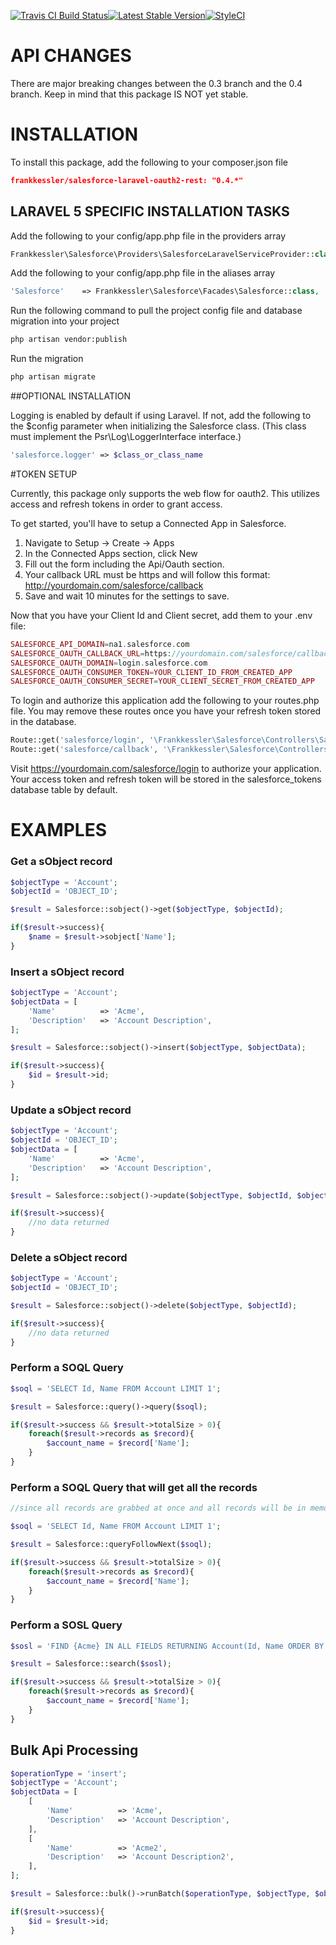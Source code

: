 [![Travis CI Build Status](https://api.travis-ci.org/frankkessler/salesforce-laravel-oauth2-rest.svg)](https://travis-ci.org/frankkessler/salesforce-laravel-oauth2-rest/)[![Latest Stable Version](https://poser.pugx.org/frankkessler/salesforce-laravel-oauth2-rest/v/stable)](https://packagist.org/packages/frankkessler/salesforce-laravel-oauth2-rest)[![StyleCI](https://styleci.io/repos/42465034/shield)](https://styleci.io/repos/42465034)

# API CHANGES
There are major breaking changes between the 0.3 branch and the 0.4 branch.  Keep in mind that this package IS NOT yet stable.

# INSTALLATION

To install this package, add the following to your composer.json file

```json
frankkessler/salesforce-laravel-oauth2-rest: "0.4.*"
```

## LARAVEL 5 SPECIFIC INSTALLATION TASKS
Add the following to your config/app.php file in the providers array

```php
Frankkessler\Salesforce\Providers\SalesforceLaravelServiceProvider::class,
```

Add the following to your config/app.php file in the aliases array

```php
'Salesforce'    => Frankkessler\Salesforce\Facades\Salesforce::class,
```

Run the following command to pull the project config file and database migration into your project

```bash
php artisan vendor:publish
```

Run the migration

```bash
php artisan migrate
```

##OPTIONAL INSTALLATION

Logging is enabled by default if using Laravel.  If not, add the following to the $config parameter when initializing the Salesforce class.  (This class must implement the Psr\Log\LoggerInterface interface.)

```php
'salesforce.logger' => $class_or_class_name
```

#TOKEN SETUP

Currently, this package only supports the web flow for oauth2.  This utilizes access and refresh tokens in order to grant access.

To get started, you'll have to setup a Connected App in Salesforce.
1. Navigate to Setup -> Create -> Apps
2. In the Connected Apps section, click New
3. Fill out the form including the Api/Oauth section.
  1. Your callback URL must be https and will follow this format: http://yourdomain.com/salesforce/callback
4. Save and wait 10 minutes for the settings to save.

Now that you have your Client Id and Client secret, add them to your .env file:

```php
SALESFORCE_API_DOMAIN=na1.salesforce.com
SALESFORCE_OAUTH_CALLBACK_URL=https://yourdomain.com/salesforce/callback
SALESFORCE_OAUTH_DOMAIN=login.salesforce.com
SALESFORCE_OAUTH_CONSUMER_TOKEN=YOUR_CLIENT_ID_FROM_CREATED_APP
SALESFORCE_OAUTH_CONSUMER_SECRET=YOUR_CLIENT_SECRET_FROM_CREATED_APP
```

To login and authorize this application add the following to your routes.php file.  You may remove these routes once you have your refresh token stored in the database.

```php
Route::get('salesforce/login', '\Frankkessler\Salesforce\Controllers\SalesforceController@login_form');
Route::get('salesforce/callback', '\Frankkessler\Salesforce\Controllers\SalesforceController@process_authorization_callback');
```

Visit https://yourdomain.com/salesforce/login to authorize your application.  Your access token and refresh token will be stored in the salesforce_tokens database table by default.

# EXAMPLES


### Get a sObject record

```php
$objectType = 'Account';
$objectId = 'OBJECT_ID';

$result = Salesforce::sobject()->get($objectType, $objectId);

if($result->success){
    $name = $result->sobject['Name'];
}
```

### Insert a sObject record

```php
$objectType = 'Account';
$objectData = [
    'Name'          => 'Acme',
    'Description'   => 'Account Description',
];

$result = Salesforce::sobject()->insert($objectType, $objectData);

if($result->success){
    $id = $result->id;
}
```

### Update a sObject record

```php
$objectType = 'Account';
$objectId = 'OBJECT_ID';
$objectData = [
    'Name'          => 'Acme',
    'Description'   => 'Account Description',
];

$result = Salesforce::sobject()->update($objectType, $objectId, $objectData);

if($result->success){
    //no data returned
}
```

### Delete a sObject record

```php
$objectType = 'Account';
$objectId = 'OBJECT_ID';

$result = Salesforce::sobject()->delete($objectType, $objectId);

if($result->success){
    //no data returned
}
```

### Perform a SOQL Query

```php
$soql = 'SELECT Id, Name FROM Account LIMIT 1';

$result = Salesforce::query()->query($soql);

if($result->success && $result->totalSize > 0){
    foreach($result->records as $record){
        $account_name = $record['Name'];
    }
}
```

### Perform a SOQL Query that will get all the records

```php
//since all records are grabbed at once and all records will be in memory, test the max size of the data you would like to use with this function before running in production.  Large data sets could throw PHP OUT OF MEMORY errors.

$soql = 'SELECT Id, Name FROM Account LIMIT 1';

$result = Salesforce::queryFollowNext($soql);

if($result->success && $result->totalSize > 0){
    foreach($result->records as $record){
        $account_name = $record['Name'];
    }
}
```

### Perform a SOSL Query

```php
$sosl = 'FIND {Acme} IN ALL FIELDS RETURNING Account(Id, Name ORDER BY LastModifiedDate DESC LIMIT 3)'; 

$result = Salesforce::search($sosl);

if($result->success && $result->totalSize > 0){
    foreach($result->records as $record){
        $account_name = $record['Name'];
    }
}
```

## Bulk Api Processing

```php
$operationType = 'insert';
$objectType = 'Account';
$objectData = [
    [
        'Name'          => 'Acme',
        'Description'   => 'Account Description',
    ],
    [
        'Name'          => 'Acme2',
        'Description'   => 'Account Description2',
    ],
];

$result = Salesforce::bulk()->runBatch($operationType, $objectType, $objectData);

if($result->success){
    $id = $result->id;
}
```